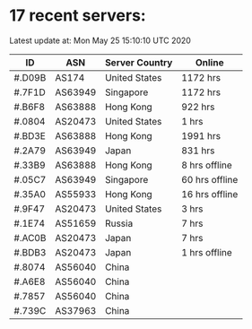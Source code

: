 # 17 recent servers:

Latest update at: Mon May 25 15:10:10 UTC 2020

| ID | ASN | Server Country | Online |
| -- | --- | -------------- | ------ |
| #.D09B | AS174 | United States | 1172 hrs |
| #.7F1D | AS63949 | Singapore | 1172 hrs |
| #.B6F8 | AS63888 | Hong Kong | 922 hrs |
| #.0804 | AS20473 | United States | 1 hrs |
| #.BD3E | AS63888 | Hong Kong | 1991 hrs |
| #.2A79 | AS63949 | Japan | 831 hrs |
| #.33B9 | AS63888 | Hong Kong | 8 hrs offline |
| #.05C7 | AS63949 | Singapore | 60 hrs offline |
| #.35A0 | AS55933 | Hong Kong | 16 hrs offline |
| #.9F47 | AS20473 | United States | 3 hrs |
| #.1E74 | AS51659 | Russia | 7 hrs |
| #.AC0B | AS20473 | Japan | 7 hrs |
| #.BDB3 | AS20473 | Japan | 1 hrs offline |
| #.8074 | AS56040 | China | |
| #.A6E8 | AS56040 | China | |
| #.7857 | AS56040 | China | |
| #.739C | AS37963 | China | |

